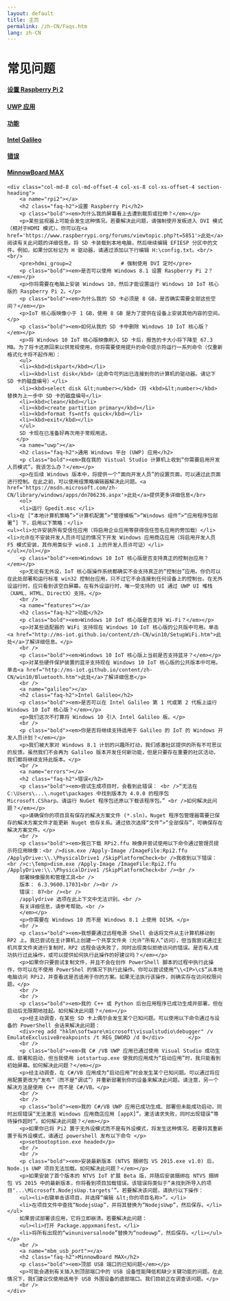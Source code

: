 ```yaml
---
layout: default
title: 主页
permalink: /zh-CN/Faqs.htm
lang: zh-CN
---
```

<div class="row col-md-12">
    <div class="col-md-2 col-xs-12 faq-nav section-heading">
        <h1>常见问题</h1>
        <a href="#rpi2"><h4>设置 Raspberry Pi 2</h4></a> <a href="#uwp"><h4>UWP 应用</h4></a> <a href="#features"><h4>功能</h4></a> <a href="#galileo"><h4>Intel Galileo</h4></a> <a href="#errors"><h4>错误</h4></a> <a href="#mbm_usb_port"><h4>MinnowBoard MAX</h4></a>
    </div>

    <div class="col-md-8 col-md-offset-4 col-xs-8 col-xs-offset-4 section-heading">
        <a name="rpi2"></a>
        <h2 class="faq-h2">设置 Raspberry Pi</h2>
        <p class="bold"><em>为什么我的屏幕看上去遭到裁剪或拉伸？</em></p>
        <p>某些监视器上可能会发生这种情况。若要解决此问题，请强制使开发板进入 DVI 模式（相对于HDMI 模式）。你可以在<a href='https://www.raspberrypi.org/forums/viewtopic.php?t=5851'>此处</a>阅读有关此问题的详细信息。将 SD 卡装载到本地电脑，然后继续编辑 EFIESP 分区中的文件。例如，如果分区标记为 H 驱动器，请通过添加以下行编辑 H:\config.txt。<br/><br/>
        <pre>hdmi_group=2                # 强制使用 DVI 定时</pre>
        <p class="bold"><em>是否可以使用 Windows 8.1 设置 Raspberry Pi 2？</em></p>
        <p>你将需要在电脑上安装 Windows 10，然后才能设置运行 Windows 10 IoT 核心版的 Raspberry Pi 2。</p>
		<p class="bold"><em>为什么我的 SD 卡必须是 8 GB，是否确实需要全部这些空间？</em></p>
        <p>IoT 核心版映像小于 1 GB，使用 8 GB 是为了提供在设备上安装其他内容的空间。</p>
		<p class="bold"><em>如何从我的 SD 卡中删除 Windows 10 IoT 核心版？</em></p>
        <p>将 Windows 10 IoT 核心版映像刷入 SD 卡后，报告的卡大小将下降至 67.3 MB。为了将卡还原回来以供常规使用，你将需要使用提升的命令提示符运行一系列命令（仅重新格式化卡将不起作用）：
		<ul>
		<li><kbd>diskpart</kbd></li>
		<li><kbd>list disk</kbd>（此命令可列出已连接到你的计算机的驱动器。请记下 SD 卡的磁盘编号）</li>
		<li><kbd>select disk &lt;number></kbd>（将 <kbd>&lt;number></kbd> 替换为上一步中 SD 卡的磁盘编号</li>
		<li><kbd>clean</kbd></li>
		<li><kbd>create partition primary</kbd></li>
		<li><kbd>format fs=ntfs quick</kbd></li>
		<li><kbd>exit</kbd></li>
		</ul>
		SD 卡现在已准备好再次用于常规用途。
       </p>
        <a name="uwp"></a>
        <h2 class="faq-h2">通用 Windows 平台 (UWP) 应用</h2>
        <p class="bold"><em>我在我的 Vistual Studio 计算机上收到“你需要启用开发人员模式”。我该怎么办？</em></p>
        <p>在后续 Windows 版本中，将提供一个“面向开发人员”的设置页面，可以通过此页面进行控制。在此之前，可以使用组策略编辑器解决此问题。<a href='https://msdn.microsoft.com/zh-CN/library/windows/apps/dn706236.aspx'>此处</a>提供更多详细信息</br>
        <ol>
        <li>运行 Gpedit.msc </li>
	<li>在 [“本地计算机策略”>“计算机配置”>“管理模板”>“Windows 组件”>“应用程序包部署”] 下，启用以下策略：</li>
	<ul><li>允许安装所有受信任应用（将启用企业应用等获得信任签名应用的旁加载）</li>
	<li>允许在不安装开发人员许可证的情况下开发 Windows 应用商店应用（将启用开发人员 F5 模式安装，其作用类似于 win8.1 上的开发人员许可证）</li>
	</ul></ol></p>
        <p class="bold"><em>Windows 10 IoT 核心版是否支持真正的控制台应用？</em></p>
        <p>无论有无外设，IoT 核心版操作系统都确实不会支持真正的“控制台”应用。你仍可以在此处部署和运行标准 win32 控制台应用，只不过它不会连接到任何设备上的控制台。在无外设运行时，应只看到该空白屏幕。在有外设运行时，唯一受支持的 UI 通过 UWP UI 堆栈（XAML、HTML、DirectX）支持。</p>
        <br />
        <a name="features"></a>
        <h2 class="faq-h2">功能</h2>
        <p class="bold"><em>Windows 10 IoT 核心版是否支持 Wi-Fi？</em></p>
        <p>对某些适配器的 WiFi 支持现在 Windows 10 IoT 核心版的公共版中可用。单击<a href="http://ms-iot.github.io/content/zh-CN/win10/SetupWiFi.htm">此处</a>了解详细信息。</p>
        <br />
        <p class="bold"><em>Windows 10 IoT 核心版上当前是否支持蓝牙？</em></p>
        <p>对某些硬件保护装置的蓝牙支持现在 Windows 10 IoT 核心版的公共版本中可用。单击<a href="http://ms-iot.github.io/content/zh-CN/win10/Bluetooth.htm">此处</a>了解详细信息</p>
        <br />
        <a name="galileo"></a>
        <h2 class="faq-h2">Intel Galileo</h2>
        <p class="bold"><em>是否可以在 Intel Galileo 第 1 代或第 2 代板上运行 Windows 10 IoT 核心版？</em></p>
        <p>我们这次不打算将 Windows 10 引入 Intel Galileo 板。</p>
        <br />
        <p class="bold"><em>你是否将继续支持适用于 Galileo 的 IoT 的 Windows 开发人员计划？</em></p>
        <p>我们被大家对 Windows 8.1 计划的兴趣所打动，我们感激社区提供的所有不可思议的反馈。虽然我们不会再为 Galileo 版本开发任何新功能，但是只要存在重要的社区活动，我们都将继续支持此版本。</p>
        <br />
        <a name="errors"></a>
        <h2 class="faq-h2">错误</h2>
        <p class="bold"><em>尝试生成项目时，会看到此错误： <br />“无法在 C:\Users\...\.nuget\packages 中找到版本为 4.0.0 的程序包 Microsoft.CSharp。请运行 NuGet 程序包还原以下载该程序包。” <br />如何解决此问题？</em></p>
        <p>请确保你的项目具有保存的解决方案文件 (*.sln)。Nuget 程序包管理器需要已保存的解决方案文件才能更新 Nuget 依存关系。通过依次选择“文件”>“全部保存”，可确保存在解决方案文件。</p>
        <br />
        <p class="bold"><em>我已下载 RPi2.ffu 映像并尝试使用以下命令通过管理员提示符应用映像：<br />dism.exe /Apply-Image /ImageFile:Rpi2.ffu /ApplyDrive:\\.\PhysicalDrive1 /SkipPlatformCheck<br />我收到以下错误：<br />c:\Temp>dism.exe /Apply-Image /ImageFile:Rpi2.ffu /ApplyDrive:\\.\PhysicalDrive1 /SkipPlatformCheck<br /><br />
        部署映像服务和管理工具<br />
        版本： 6.3.9600.17031<br /><br />
        错误： 87<br /><br />
        /applydrive 选项在此上下文中无法识别。<br />
        有关详细信息，请参考帮助。<br />
        </em></p>
        <p>你需要在 Windows 10 而不是 Windows 8.1 上使用 DISM。</p>
        <br />
        <p class="bold"><em>我想要通过远程电源 Shell 会话将文件从主计算机移动到 RP2 上。我已尝试在主计算机上创建一个共享文件夹（允许“所有人”访问），但当我尝试通过主机共享文件夹进行复制时，RP2 远程会话失败了，同时出现类似拒绝访问的错误。是否有人成功执行过此操作，或可以提供如何执行此操作的好建议吗？</em></p>
        <p>如果你只要尝试复制文件，并且不会在创作 PowerShell 脚本的过程中执行此操作，你可以在不使用 PowerShel 的情况下执行此操作。你可以尝试使用“\\<IP>\c$”从本地电脑访问 RPi2，并查看这是否适用于你的方案。如果无法执行该操作，则确实存在访问权限问题。</p>
        <br />
        <br />
        <p class="bold"><em>我的 C++ 或 Python 后台应用程序已成功生成并部署，但在启动后无限期地挂起。如何解决此问题？</em></p>
        <p>经主动调查，在某些 SD 卡上偶尔会发生某个已知问题。可以使用以下命令通过与设备的 PowerShell 会话来解决此问题：
        <div>reg add "hklm\software\microsoft\visualstudio\debugger" /v EmulateExclusiveBreakpoints /t REG_DWORD /d 0</div>        </p>
        <br />
        <p class="bold"><em>我 C# /VB UWP 应用已通过使用 Visual Studio 成功生成、部署和启动，但当我使用 iotstartup.exe 使我的应用成为“启动应用”时，我只能看到初始屏幕。如何解决此问题？</em></p>
        <p>经主动调查，在 C#/VB 应用成为“启动应用”时会发生某个已知问题。可以通过将应用配置更改为“发布”（而不是“调试”）并重新部署到你的设备来解决此问题。请注意，另一个解决方法是使用 C++ 而不是 C#/VB。</p>
        <br />
        <br />
        <p class="bold"><em>我的 C#/VB UWP 应用已成功生成、部署但未能成功启动，同时出现错误“无法激活 Windows 应用商店应用 [appX]”。激活请求失败，同时出现错误“等待操作超时”。如何解决此问题？</em></p>
        <p>如果你已将 Pi2 置于无外设模式而不是有外设模式，将发生这种情况。若要将其重新置于有外设模式，请通过 powershell 发布以下命令 </p>
        <p>setbootoption.exe headed</p>
        <br />
        <br />
        <p class="bold"><em>安装最新版本 (NTVS 捆绑包 VS 2015.exe v1.0) 后，Node.js UWP 项目无法加载。如何解决此问题？</em></p>
        <p>如果安装了首个版本的 NTVS IoT 扩展 Beta 版，并随后安装捆绑在 NTVS 捆绑包 VS 2015 中的最新版本，你将看到项目加载错误。该错误将类似于“未找到所导入的项目‘...\Microsoft.NodejsUap.targets’”。若要解决该问题，请执行以下操作：
        <ul><li>右键单击该项目，并选择“编辑 &lt;你的项目名称>”。</li>
        <li>在项目文件中查找“NodejsUap”，并将其替换为“NodejsUwp”，然后保存。</li></ul>
        如果尝试部署该应用，它将立即崩溃。若要解决此问题：
        <ul><li>打开 Package.appxmanifest。</li>
        <li>将所有出现的“winuniversalnode”替换为“nodeuwp”，然后保存。</li></ul></p>
        <br />
		<a name="mbm_usb_port"></a>
        <h2 class="faq-h2">MinnowBoard MAX</h2>
        <p class="bold"><em>顶部 USB 端口的已知问题</em></p>
        <p>可能会遇到有关插入到顶部端口中的 USB 设备性能降低和缺少关键功能的问题。在此情况下，我们建议仅使用适用于 USB 外围设备的底部端口。我们目前正在调查该问题。</p>
        <br />
    </div>
</div>
